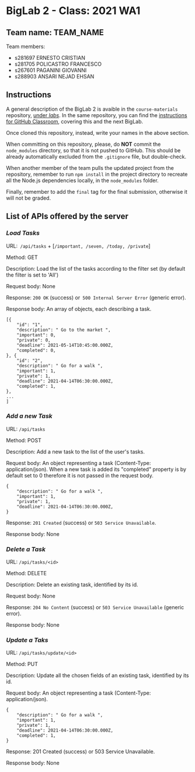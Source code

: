 # BigLab 2 - Class: 2021 WA1

## Team name: TEAM_NAME

Team members:
* s281697 ERNESTO CRISTIAN
* s281705 POLICASTRO FRANCESCO
* s267601 PAGANINI GIOVANNI
* s288903 ANSARI NEJAD EHSAN

## Instructions

A general description of the BigLab 2 is avaible in the `course-materials` repository, [under _labs_](https://github.com/polito-WA1-AW1-2021/course-materials/tree/main/labs/BigLab2/BigLab2.pdf). In the same repository, you can find the [instructions for GitHub Classroom](https://github.com/polito-WA1-AW1-2021/course-materials/tree/main/labs/GH-Classroom-BigLab-Instructions.pdf), covering this and the next BigLab.

Once cloned this repository, instead, write your names in the above section.

When committing on this repository, please, do **NOT** commit the `node_modules` directory, so that it is not pushed to GitHub.
This should be already automatically excluded from the `.gitignore` file, but double-check.

When another member of the team pulls the updated project from the repository, remember to run `npm install` in the project directory to recreate all the Node.js dependencies locally, in the `node_modules` folder.

Finally, remember to add the `final` tag for the final submission, otherwise it will not be graded.

## List of APIs offered by the server


### **_Load Tasks_**
URL:` /api/tasks` + [`/important, /seven, /today, /private`]

Method: GET

Description: Load the list of the tasks according to the filter set (by default the filter is set to 'All')

Request body: None

Response: `200 OK` (success) or` 500 Internal Server Error` (generic error).

Response body: An array of objects, each describing a task.
```
[{
    "id": "1",
    "description": " Go to the market ",
    "important": 0,
    "private": 0,
    "deadline": 2021-05-14T10:45:00.000Z,
    "completed": 0,
}, {
    "id": "2",
    "description": " Go for a walk ",
    "important": 1,
    "private": 1,
    "deadline": 2021-04-14T06:30:00.000Z,
    "completed": 1,
},
...
]
```

### **_Add a new Task_**
URL: `/api/tasks`

Method: POST

Description: Add a new task to the list of the user's tasks.

Request body: An object representing a task (Content-Type: application/json).
When a new task is added its "completed" property is by default set to 0 therefore it is not passed in the request body.

```
{
    "description": " Go for a walk ",
    "important": 1,
    "private": 1,
    "deadline": 2021-04-14T06:30:00.000Z,
}
```

Response: `201 Created` (success) or `503 Service Unavailable`. 

Response body: None

### **_Delete a Task_**
URL: `/api/tasks/<id>`

Method: DELETE

Description: Delete an existing task, identified by its id.

Request body: None

Response: `204 No Content` (success) or `503 Service Unavailable` (generic error).

Response body: None

### **_Update a Taks_**
URL: `/api/tasks/update/<id>`

Method: PUT

Description: Update all the chosen fields of an existing task, identified by its id.

Request body: An object representing a task (Content-Type: application/json).

```
{
    "description": " Go for a walk ",
    "important": 1,
    "private": 1,
    "deadline": 2021-04-14T06:30:00.000Z,
    "completed": 1,
}
```

Response: 201 Created (success) or 503 Service Unavailable. 

Response body: None